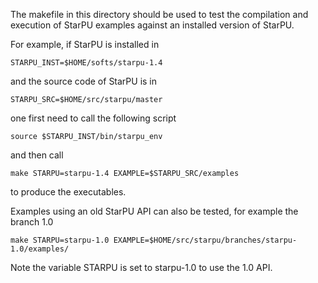 <!--
StarPU --- Runtime system for heterogeneous multicore architectures.
Copyright (C) 2013-2025  University of Bordeaux, CNRS (LaBRI UMR 5800), Inria
StarPU is free software; you can redistribute it and/or modify
it under the terms of the GNU Lesser General Public License as published by
the Free Software Foundation; either version 2.1 of the License, or (at
your option) any later version.
StarPU is distributed in the hope that it will be useful, but
WITHOUT ANY WARRANTY; without even the implied warranty of
MERCHANTABILITY or FITNESS FOR A PARTICULAR PURPOSE.
See the GNU Lesser General Public License in COPYING.LGPL for more details.
-->

The makefile in this directory should be used to test the compilation
and execution of StarPU examples against an installed version of
StarPU.

For example, if StarPU is installed in

```
STARPU_INST=$HOME/softs/starpu-1.4
```

and the source code of StarPU is in

```
STARPU_SRC=$HOME/src/starpu/master
```

one first need to call the following script

```
source $STARPU_INST/bin/starpu_env
```

and then call

```
make STARPU=starpu-1.4 EXAMPLE=$STARPU_SRC/examples
```

to produce the executables.

Examples using an old StarPU API can also be tested, for example the branch 1.0

```
make STARPU=starpu-1.0 EXAMPLE=$HOME/src/starpu/branches/starpu-1.0/examples/
```

Note the variable STARPU is set to starpu-1.0 to use the 1.0 API.

